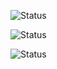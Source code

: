 ![Status](https://github-status-badge.vercel.app/api/badge?username=rahuljangirworks&style=card&theme=github&width=400&height=130)


![Status](https://github-status-badge.vercel.app/api/badge?username=rahuljangirworks&style=minimal&theme=light&width=350&height=80)


![Status](https://github-status-badge.vercel.app/api/badge?username=rahuljangirworks&style=modern&theme=github&width=450&height=140)
